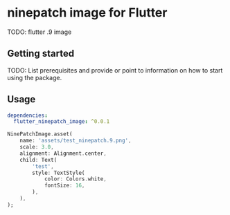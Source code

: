 

# ninepatch image for Flutter

TODO: flutter .9 image

## Getting started

TODO: List prerequisites and provide or point to information on how to
start using the package.

## Usage

```yaml
dependencies:
  flutter_ninepatch_image: ^0.0.1
```

```dart
NinePatchImage.asset(
    name: 'assets/test_ninepatch.9.png',
    scale: 3.0,
    alignment: Alignment.center,
    child: Text(
        'test',
        style: TextStyle(
            color: Colors.white,
            fontSize: 16,
        ),
    ),
);
```
